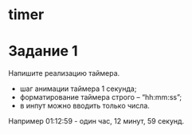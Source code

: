 # timer
# Задание 1

Напишите реализацию таймера.

- шаг анимации таймера 1 секунда;
- форматирование таймера строго – “hh:mm:ss”;
- в инпут можно вводить только числа.

Например 01:12:59 - один час, 12 минут, 59 секунд.
